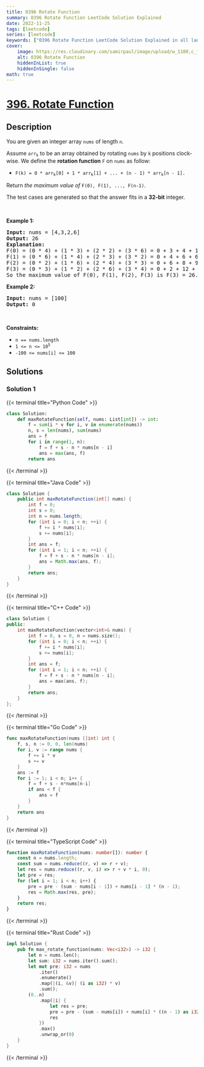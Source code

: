 ```yaml
---
title: 0396 Rotate Function
summary: 0396 Rotate Function LeetCode Solution Explained
date: 2022-11-25
tags: [leetcode]
series: [leetcode]
keywords: ["0396 Rotate Function LeetCode Solution Explained in all languages", "0396 Rotate Function", "LeetCode", "leetcode solution in Python3 C++ Java Go PHP Ruby Swift TypeScript Rust C# JavaScript C", "GeeksforGeeks", "InterviewBit", "Coding Ninjas", "HackerRank", "HackerEarth", "CodeChef", "TopCoder", "AlgoExpert", "freeCodeCamp", "Codeforces", "GitHub", "AtCoder", "Samir Paul"]
cover:
    image: https://res.cloudinary.com/samirpaul/image/upload/w_1100,c_fit,co_rgb:FFFFFF,l_text:Arial_75_bold:0396 Rotate Function - Solution Explained/problem-solving.webp
    alt: 0396 Rotate Function
    hiddenInList: true
    hiddenInSingle: false
math: true
---
```



# [396. Rotate Function](https://leetcode.com/problems/rotate-function)


## Description

<p>You are given an integer array <code>nums</code> of length <code>n</code>.</p>

<p>Assume <code>arr<sub>k</sub></code> to be an array obtained by rotating <code>nums</code> by <code>k</code> positions clock-wise. We define the <strong>rotation function</strong> <code>F</code> on <code>nums</code> as follow:</p>

<ul>
	<li><code>F(k) = 0 * arr<sub>k</sub>[0] + 1 * arr<sub>k</sub>[1] + ... + (n - 1) * arr<sub>k</sub>[n - 1].</code></li>
</ul>

<p>Return <em>the maximum value of</em> <code>F(0), F(1), ..., F(n-1)</code>.</p>

<p>The test cases are generated so that the answer fits in a <strong>32-bit</strong> integer.</p>

<p>&nbsp;</p>
<p><strong class="example">Example 1:</strong></p>

<pre>
<strong>Input:</strong> nums = [4,3,2,6]
<strong>Output:</strong> 26
<strong>Explanation:</strong>
F(0) = (0 * 4) + (1 * 3) + (2 * 2) + (3 * 6) = 0 + 3 + 4 + 18 = 25
F(1) = (0 * 6) + (1 * 4) + (2 * 3) + (3 * 2) = 0 + 4 + 6 + 6 = 16
F(2) = (0 * 2) + (1 * 6) + (2 * 4) + (3 * 3) = 0 + 6 + 8 + 9 = 23
F(3) = (0 * 3) + (1 * 2) + (2 * 6) + (3 * 4) = 0 + 2 + 12 + 12 = 26
So the maximum value of F(0), F(1), F(2), F(3) is F(3) = 26.
</pre>

<p><strong class="example">Example 2:</strong></p>

<pre>
<strong>Input:</strong> nums = [100]
<strong>Output:</strong> 0
</pre>

<p>&nbsp;</p>
<p><strong>Constraints:</strong></p>

<ul>
	<li><code>n == nums.length</code></li>
	<li><code>1 &lt;= n &lt;= 10<sup>5</sup></code></li>
	<li><code>-100 &lt;= nums[i] &lt;= 100</code></li>
</ul>

## Solutions

### Solution 1

<!-- tabs:start -->

{{< terminal title="Python Code" >}}
```python
class Solution:
    def maxRotateFunction(self, nums: List[int]) -> int:
        f = sum(i * v for i, v in enumerate(nums))
        n, s = len(nums), sum(nums)
        ans = f
        for i in range(1, n):
            f = f + s - n * nums[n - i]
            ans = max(ans, f)
        return ans
```
{{< /terminal >}}

{{< terminal title="Java Code" >}}
```java
class Solution {
    public int maxRotateFunction(int[] nums) {
        int f = 0;
        int s = 0;
        int n = nums.length;
        for (int i = 0; i < n; ++i) {
            f += i * nums[i];
            s += nums[i];
        }
        int ans = f;
        for (int i = 1; i < n; ++i) {
            f = f + s - n * nums[n - i];
            ans = Math.max(ans, f);
        }
        return ans;
    }
}
```
{{< /terminal >}}

{{< terminal title="C++ Code" >}}
```cpp
class Solution {
public:
    int maxRotateFunction(vector<int>& nums) {
        int f = 0, s = 0, n = nums.size();
        for (int i = 0; i < n; ++i) {
            f += i * nums[i];
            s += nums[i];
        }
        int ans = f;
        for (int i = 1; i < n; ++i) {
            f = f + s - n * nums[n - i];
            ans = max(ans, f);
        }
        return ans;
    }
};
```
{{< /terminal >}}

{{< terminal title="Go Code" >}}
```go
func maxRotateFunction(nums []int) int {
	f, s, n := 0, 0, len(nums)
	for i, v := range nums {
		f += i * v
		s += v
	}
	ans := f
	for i := 1; i < n; i++ {
		f = f + s - n*nums[n-i]
		if ans < f {
			ans = f
		}
	}
	return ans
}
```
{{< /terminal >}}

{{< terminal title="TypeScript Code" >}}
```ts
function maxRotateFunction(nums: number[]): number {
    const n = nums.length;
    const sum = nums.reduce((r, v) => r + v);
    let res = nums.reduce((r, v, i) => r + v * i, 0);
    let pre = res;
    for (let i = 1; i < n; i++) {
        pre = pre - (sum - nums[i - 1]) + nums[i - 1] * (n - 1);
        res = Math.max(res, pre);
    }
    return res;
}
```
{{< /terminal >}}

{{< terminal title="Rust Code" >}}
```rust
impl Solution {
    pub fn max_rotate_function(nums: Vec<i32>) -> i32 {
        let n = nums.len();
        let sum: i32 = nums.iter().sum();
        let mut pre: i32 = nums
            .iter()
            .enumerate()
            .map(|(i, &v)| (i as i32) * v)
            .sum();
        (0..n)
            .map(|i| {
                let res = pre;
                pre = pre - (sum - nums[i]) + nums[i] * ((n - 1) as i32);
                res
            })
            .max()
            .unwrap_or(0)
    }
}
```
{{< /terminal >}}

<!-- tabs:end -->

<!-- end -->

